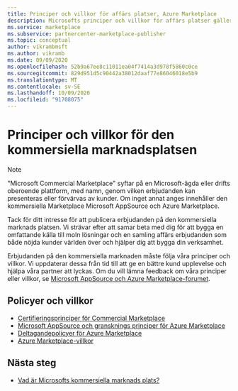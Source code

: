 ```yaml
---
title: Principer och villkor för affärs platser, Azure Marketplace
description: Microsofts principer och villkor för affärs platser gäller för alla utgivare och erbjudanden i Azure Marketplace.
ms.service: marketplace
ms.subservice: partnercenter-marketplace-publisher
ms.topic: conceptual
author: vikrambmsft
ms.author: vikramb
ms.date: 09/09/2020
ms.openlocfilehash: 52b9a67ee8c11011ea04f7414a3d978f5860c0ce
ms.sourcegitcommit: 829d951d5c90442a38012daaf77e86046018e5b9
ms.translationtype: MT
ms.contentlocale: sv-SE
ms.lasthandoff: 10/09/2020
ms.locfileid: "91708075"
---
```

# <a name="commercial-marketplace-policies-and-terms"></a>Principer och villkor för den kommersiella marknadsplatsen

>[!Note]
>"Microsoft Commercial Marketplace" syftar på en Microsoft-ägda eller drifts oberoende plattform, med namn, genom vilken erbjudanden kan presenteras eller förvärvas av kunder. Om inget annat anges innehåller den kommersiella Marketplace Microsoft AppSource och Azure Marketplace.

Tack för ditt intresse för att publicera erbjudanden på den kommersiella marknads platsen. Vi strävar efter att samar beta med dig för att bygga en omfattande källa till moln lösningar och en samling affärs erbjudanden som både nöjda kunder världen över och hjälper dig att bygga din verksamhet.

Erbjudanden på den kommersiella marknaden måste följa våra principer och villkor. Vi uppdaterar dessa från tid till att ge en bättre kund upplevelse och hjälpa våra partner att lyckas. Om du vill lämna feedback om våra principer eller villkor, se [Microsoft AppSource och Azure Marketplace-forumet](https://www.microsoftpartnercommunity.com/t5/Azure-Marketplace-and-AppSource/bd-p/2222).

## <a name="policies-and-terms"></a>Policyer och villkor

- [Certifieringsprinciper för Commercial Marketplace](/legal/marketplace/certification-policies?context=/azure/marketplace/context/context)
- [Microsoft AppSource och gransknings principer för Azure Marketplace](/legal/marketplace/rating-review-policies?context=/azure/marketplace/context/context)
- [Deltagandepolicyer för Azure Marketplace](/legal/marketplace/participation-policy?context=/azure/marketplace/context/context)
- [Azure Marketplace-villkor](/legal/marketplace/terms?context=/azure/marketplace/context/context)

## <a name="next-steps"></a>Nästa steg

- [Vad är Microsofts kommersiella marknads plats?](overview.md)
